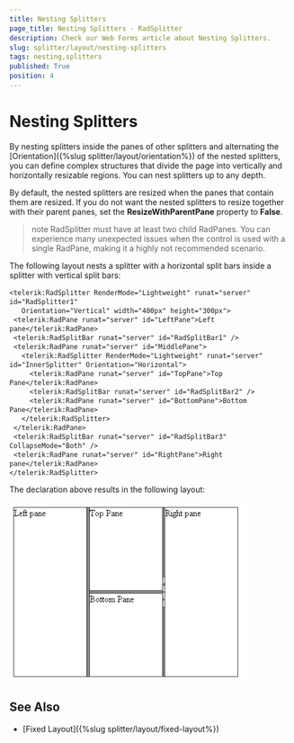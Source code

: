 ```yaml
---
title: Nesting Splitters
page_title: Nesting Splitters - RadSplitter
description: Check our Web Forms article about Nesting Splitters.
slug: splitter/layout/nesting-splitters
tags: nesting,splitters
published: True
position: 4
---
```


# Nesting Splitters

By nesting splitters inside the panes of other splitters and alternating the [Orientation]({%slug splitter/layout/orientation%}) of the nested splitters, you can define complex structures that divide the page into vertically and horizontally resizable regions. You can nest splitters up to any depth.

By default, the nested splitters are resized when the panes that contain them are resized. If you do not want the nested splitters to resize together with their parent panes, set the **ResizeWithParentPane** property to **False**.

>note RadSplitter must have at least two child RadPanes. You can experience many unexpected issues when the control is used with a single RadPane, making it a highly not recommended scenario.

The following layout nests a splitter with a horizontal split bars inside a splitter with vertical split bars:

````ASP.NET	 
<telerik:RadSplitter RenderMode="Lightweight" runat="server" id="RadSplitter1"
   Orientation="Vertical" width="400px" height="300px">
 <telerik:RadPane runat="server" id="LeftPane">Left pane</telerik:RadPane>
 <telerik:RadSplitBar runat="server" id="RadSplitBar1" />
 <telerik:RadPane runat="server" id="MiddlePane">
   <telerik:RadSplitter RenderMode="Lightweight" runat="server" id="InnerSplitter" Orientation="Horizontal">
	 <telerik:RadPane runat="server" id="TopPane">Top Pane</telerik:RadPane>
	 <telerik:RadSplitBar runat="server" id="RadSplitBar2" />
	 <telerik:RadPane runat="server" id="BottomPane">Bottom Pane</telerik:RadPane>
   </telerik:RadSplitter>
 </telerik:RadPane>
 <telerik:RadSplitBar runat="server" id="RadSplitBar3" CollapseMode="Both" />
 <telerik:RadPane runat="server" id="RightPane">Right pane</telerik:RadPane>
</telerik:RadSplitter> 			
````


The declaration above results in the following layout:

![](images/splitter-nestedsplitters.png)

## See Also

 * [Fixed Layout]({%slug splitter/layout/fixed-layout%})
